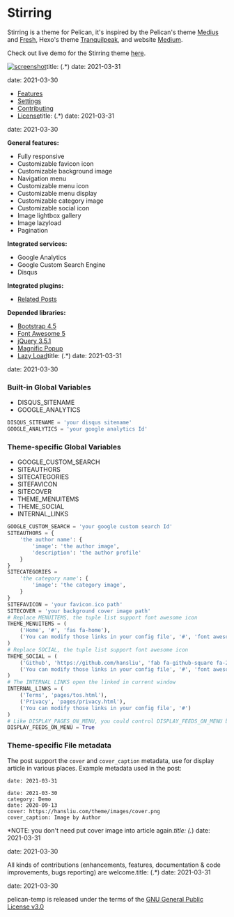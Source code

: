 # Stirring

Stirring is a theme for Pelican, it's inspired by the Pelican's theme [Medius](https://github.com/onur/medius) and [Fresh](https://github.com/jsliang/pelican-fresh), Hexo's theme [Tranquilpeak](https://github.com/LouisBarranqueiro/hexo-theme-tranquilpeak), and website [Medium](https://medium.com/).

Check out live demo for the Stirring theme [here](https://hansliu.com/pelican-stirring/demo).

[![screenshot](/screenshot.png)](https://hansliu.com/pelican-stirring/demo)title: (.*)
date: 2021-03-31

date: 2021-03-30

- [Features](#features)
- [Settings](#settings)
- [Contributing](#contributing)
- [License](#license)title: (.*)
date: 2021-03-31

date: 2021-03-30

**General features:**

- Fully responsive
- Customizable favicon icon
- Customizable background image
- Navigation menu
- Customizable menu icon
- Customizable menu display
- Customizable category image
- Customizable social icon
- Image lightbox gallery
- Image lazyload
- Pagination

**Integrated services:**

- Google Analytics
- Google Custom Search Engine
- Disqus

**Integrated plugins:**

- [Related Posts](https://github.com/pelican-plugins/related-posts)

**Depended libraries:**

- [Bootstrap 4.5](https://getbootstrap.com/)
- [Font Awesome 5](https://fontawesome.com/)
- [jQuery 3.5.1](https://github.com/jquery/jquery)
- [Magnific Popup](https://github.com/dimsemenov/Magnific-Popup)
- [Lazy Load](https://github.com/tuupola/lazyload)title: (.*)
date: 2021-03-31

date: 2021-03-30

### Built-in Global Variables

- DISQUS_SITENAME
- GOOGLE_ANALYTICS

```python
DISQUS_SITENAME = 'your disqus sitename'
GOOGLE_ANALYTICS = 'your google analytics Id'
```

### Theme-specific Global Variables

- GOOGLE_CUSTOM_SEARCH
- SITEAUTHORS
- SITECATEGORIES
- SITEFAVICON
- SITECOVER
- THEME_MENUITEMS
- THEME_SOCIAL
- INTERNAL_LINKS

```python
GOOGLE_CUSTOM_SEARCH = 'your google custom search Id'
SITEAUTHORS = {
    'the author name': {
        'image': 'the author image',
        'description': 'the author profile'
    }
}
SITECATEGORIES =
    'the category name': {
        'image': 'the category image',
    }
}
SITEFAVICON = 'your favicon.ico path'
SITECOVER = 'your background cover image path'
# Replace MENUITEMS, the tuple list support font awesome icon
THEME_MENUITEMS = (
    ('Home', '#', 'fas fa-home'),
    ('You can modify those links in your config file', '#', 'font awesome icon')
)
# Replace SOCIAL, the tuple list support font awesome icon
THEME_SOCIAL = (
    ('Github', 'https://github.com/hansliu', 'fab fa-github-square fa-2x'),
    ('You can modify those links in your config file', '#', 'font awesome icon')
)
# The INTERNAL LINKS open the linked in current window
INTERNAL_LINKS = (
    ('Terms', 'pages/tos.html'),
    ('Privacy', 'pages/privacy.html'),
    ('You can modify those links in your config file', '#')
)
# Like DISPLAY_PAGES_ON_MENU, you could control DISPLAY_FEEDS_ON_MENU by yourself
DISPLAY_FEEDS_ON_MENU = True
```

### Theme-specific File metadata

The post support the `cover` and `cover_caption` metadata, use for display article in various places. Example metadata used in the post:

```title: (.*)
date: 2021-03-31

date: 2021-03-30
category: Demo
date: 2020-09-13
cover: https://hansliu.com/theme/images/cover.png
cover_caption: Image by Author
```

*NOTE: you don't need put cover image into article again.*title: (.*)
date: 2021-03-31

date: 2021-03-30

All kinds of contributions (enhancements, features, documentation & code improvements, bugs reporting) are welcome.title: (.*)
date: 2021-03-31

date: 2021-03-30

pelican-temp is released under the terms of the [GNU General Public License v3.0](https://github.com/hansliu/pelican-stirring/blob/master/LICENSE)

